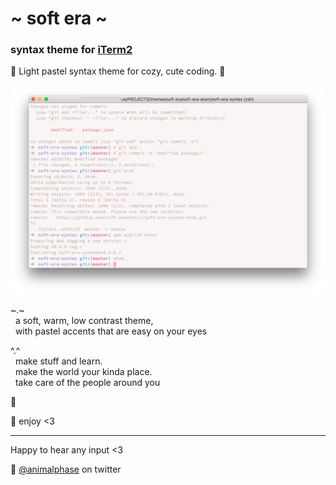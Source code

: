 # \~ soft era \~

### syntax theme for [iTerm2](https://www.iterm2.com/)

🌸 Light pastel syntax theme for cozy, cute coding. 🌱

![soft era syntax theme screenshot](screenshot.png)

\~.\~
<br>&nbsp;&nbsp;a soft, warm, low contrast theme,
<br>&nbsp;&nbsp;with pastel accents that are easy on your eyes

^.^
<br>&nbsp;&nbsp;make stuff and learn.
<br>&nbsp;&nbsp;make the world your kinda place.
<br>&nbsp;&nbsp;take care of the people around you

🌿

💾 enjoy <3

---

Happy to hear any input <3

💖 [@animalphase](https://twitter.com/animalphase) on twitter
